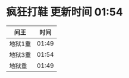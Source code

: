 # 疯狂打鞋 更新时间 01:54

| 间王   | 时间    |
|--------|-------|
| 地狱1重 | 01:49 |
| 地狱3重 | 01:54 |
| 地狱重 | 01:49 |